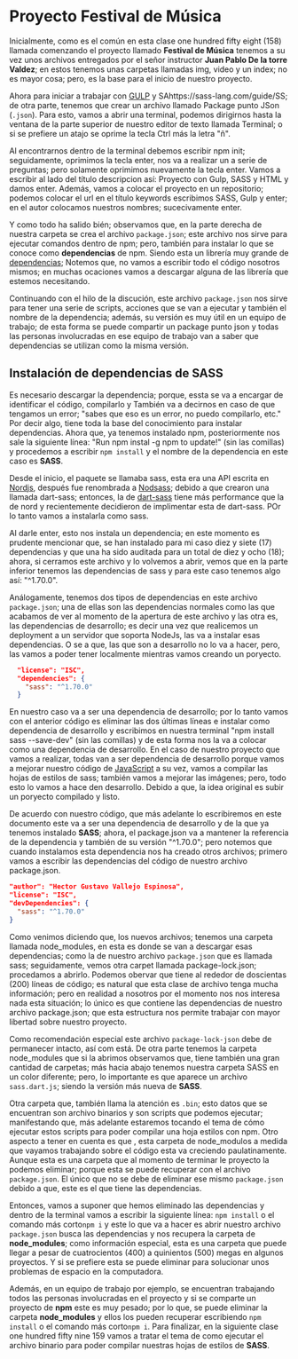 # Proyecto Festival de Música

Inicialmente, como es el común en esta clase one hundred fifty eight (158) llamada comenzando el proyecto llamado **Festival de Música** tenemos a su vez unos archivos entregados por el señor instructor **Juan Pablo De la torre Valdez**; en estos tenemos unas carpetas llamadas img, video y un index; no es mayor cosa; pero, es la base para el inicio de nuestro proyecto.

Ahora para iniciar a trabajar con [GULP](https://medium.com/@leoalipazaga/incluye-gulp-en-tus-proyectos-y-notar%C3%A1s-la-diferencia-51028fa49a22) y SAhttps://sass-lang.com/guide/SS; de otra parte, tenemos que crear un archivo llamado Package punto JSon (`.json`). Para esto, vamos a abrir una terminal, podemos dirigirnos hasta la ventana de la parte superior de nuestro editor de texto llamada Terminal; o si se prefiere un atajo se oprime la tecla Ctrl más la letra "ñ".

Al encontrarnos dentro de la terminal debemos escribir npm init; seguidamente, oprimimos la tecla enter, nos va a realizar un a serie de preguntas; pero solamente oprimimos nuevamente la tecla enter. Vamos a escribir al lado del título descripcion así: Proyecto con Gulp, SASS y HTML y damos enter. Además, vamos a colocar el proyecto en un repositorio; podemos colocar el url en el título keywords escribimos SASS, Gulp y enter; en el autor colocamos nuestros nombres; sucecivamente enter.

Y como todo ha salido bién; observamos que, en la parte derecha de nuestra carpeta se crea el archivo `package.json`; este archivo nos sirve para ejecutar comandos dentro de npm; pero, también para instalar lo que se conoce como **dependencias** de npm. Siendo esta un librería muy grande de [dependencias](https://platzi.com/discusiones/1763-npm/138895-cual-es-la-diferencia-entre-libreria-modulo-paquete-dependencia/); Notemos que, no vamos a escribir todo el código nosotros mismos; en muchas ocaciones vamos a descargar alguna de las librería que estemos necesitando. 

Continuando con el hilo de la discución, este archivo `package.json` nos sirve para tener una serie de scripts, acciones que se van a ejecutar y también el nombre de la dependencia; además, su versión es muy útil en un equipo de trabajo; de esta forma se puede compartir un package punto json y todas las personas involucradas en ese equipo de trabajo van a saber que dependencias se utilizan como la misma versión.

## Instalación de dependencias de **SASS**

Es necesario descargar la dependencia; porque, essta se va a encargar de identificar el código, compilarlo y También va a decirnos en caso de que tengamos un error; "sabes que eso es un error, no puedo compilarlo, etc." Por decir algo, tiene toda la base del conocimiento para instalar dependencias. Ahora que, ya tenemos instalado npm, posteriormente nos sale la siguiente línea: "Run npm instal -g npm to update!" (sin las comillas) y procedemos a escribir `npm install` y el nombre de la dependencia en este caso es **SASS**.

Desde el inicio, el paquete se llamaba sass, esta era una API escrita en [Nordjs](https://github.com/Nordjs), después fue renombrada a [Nodsass](https://www.npmjs.com/package/node-sass); debido a que crearon una llamada dart-sass; entonces, la de [dart-sass](https://www.npmjs.com/package/dart-sass) tiene más performance que la de nord y recientemente decidieron de implimentar esta de dart-sass. POr lo tanto vamos a instalarla como sass.

Al darle enter, esto nos instala un dependencia; en este momento es prudente mencionar que, se han instalado para mi caso diez y siete (17) dependencias y que una ha sido auditada para un total de diez y ocho (18); ahora, si cerramos este archivo y lo volvemos a abrir, vemos que en la parte inferior tenemos las dependencias de sass y para este caso tenemos algo así: "^1.70.0".

Análogamente, tenemos dos tipos de dependencias en este archivo `package.json`; una de ellas son las dependencias normales como las que acabamos de ver al momento de la apertura de este archivo y las otra es, las dependencias de desarrollo; es decir una vez que realicemos un deployment a un servidor que soporta NodeJs, las va a instalar esas dependencias. O se a que, las que son a desarrollo no lo va a hacer, pero, las vamos a poder tener localmente mientras vamos creando un poryecto.

```json
  "license": "ISC",
  "dependencies": {
    "sass": "^1.70.0"
  }
  ```

  En nuestro caso va a ser una dependencia de desarrollo; por lo tanto vamos con el anterior código es eliminar las dos últimas líneas e instalar como dependencia de desarrollo y escribimos en nuestra terminal "npm install sass --save-dev" (sin las comillas) y de esta forma nos la va a colocar como una dependencia de desarrollo. En el caso de nuestro proyecto que vamos a realizar, todas van a ser dependencia de desarrollo porque vamos a mejorar nuestro código de [JavaScript](https://developer.mozilla.org/es/docs/Web/JavaScript) a su vez, vamos a compilar las hojas de estilos de sass; también vamos a mejorar las imágenes; pero, todo esto lo vamos a hace den desarrollo. Debido a que, la idea original es subir un poryecto compilado y listo.

  De acuerdo con nuestro código, que más adelante lo escribiremos en este documento este va a ser una dependencia de desarrollo y de la que ya tenemos instalado **SASS**; ahora, el package.json va a mantener la referencia de la dependencia y también de su versión "^1.70.0"; pero notemos que cuando instalamos esta dependencia nos ha creado otros archivos; primero vamos a escribir las dependencias del código de nuestro archivo package.json.

  ```json
  "author": "Hector Gustavo Vallejo Espinosa",
  "license": "ISC",
  "devDependencies": {
    "sass": "^1.70.0"
  }
  ```

Como venimos diciendo que, los nuevos archivos; tenemos una carpeta llamada node_modules, en esta es donde se van a descargar esas dependencias; como la de nuestro archivo `package.json` que es llamada sass; seguidamente, vemos otra carpet llamada package-lock.json; procedamos a abrirlo. Podemos obervar que tiene al rededor de doscientas (200) líneas de código; es natural que esta clase de archivo tenga mucha información; pero en realidad a nosotros por el momento nos nos interesa nada esta situación; lo único es que contiene las dependencias de nuestro archivo package.json; que esta estructura nos permite trabajar con mayor libertad sobre nuestro proyecto.

Como recomendación especial este archivo `package-lock-json` debe de permanecer intacto, así com está. De otra parte tenemos la carpeta node_modules que si la abrimos observamos que, tiene también una gran cantidad de carpetas; más hacia abajo tenemos nuestra carpeta SASS en un color diferente; pero, lo importante es que aparece un archivo  `sass.dart.js`; siendo la versión más nueva de **SASS**.

Otra carpeta que, también llama la atención es `.bin`; esto datos que se encuentran son archivo binarios y son scripts que podemos ejecutar; manifestando que, más adelante estaremos tocando el tema de cómo ejecutar estos scripts para poder compilar una hoja estilos con npm. Otro aspecto a tener en cuenta es que , esta carpeta de node_modulos a medida que vayamos trabajando sobre el código esta va creciendo paulatinamente. Aunque esta es una carpeta que al momento de terminar le proyecto la podemos eliminar; porque esta se puede recuperar con el archivo `package.json`. El único que no se debe de eliminar ese mismo `package.json` debido a que, este es el que tiene las dependencias.

Entonces, vamos a suponer que hemos eliminado las dependencias y dentro de la terminal vamos a escribir la siguiente línea: `npm install` o el comando más corto`npm i` y este lo que va a hacer es abrir nuestro archivo `package.json` busca las dependencias y nos recupera la carpeta de **node_modules**; como información especial, esta es una carpeta que puede llegar a pesar de cuatrocientos (400) a quinientos (500) megas en algunos proyectos. Y si se prefiere esta se puede eliminar para solucionar unos problemas de espacio en la computadora.

Además, en un equipo de trabajo por ejemplo, se encuentran trabajando todos las personas involucradas en el proyecto y si se comparte un proyecto de **npm** este es muy pesado; por lo que, se puede eliminar la carpeta **node_modules** y ellos los pueden recuperar escribiendo `npm install` o el comando más corto`npm i`. Para finalizar, en la siguiente clase one hundred fifty nine 159 vamos a tratar el tema de como ejecutar el archivo binario para poder compilar nuestras hojas de estilos de **SASS**.
